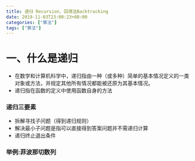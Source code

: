 ```yaml
---
title: 递归 Recursion、回溯法Backtracking
date: 2019-11-03T23:00:23+08:00
categories: ["算法"]
tags: ["算法"]
---
```


# 一、什么是递归

- 在数学和计算机科学中，递归指由一种（或多种）简单的基本情况定义的一类对象或方法，并规定其他所有情况都能被还原为其基本情况。
- 递归指在函数的定义中使用函数自身的方法

### 递归三要素

- 拆解寻找子问题（得到递归规则）
- 解决最小子问题是指可以直接得到答案问题并不需递归计算
- 递归终止退出条件


### 举例:菲波那切数列


